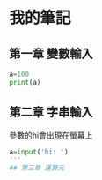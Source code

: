 # 我的筆記

## 第一章 變數輸入
```python
a=100
print(a)
```

## 第二章 字串輸入
參數的hi會出現在螢幕上
```python
a=input('hi: ')
'''
## 第三章 運算元

